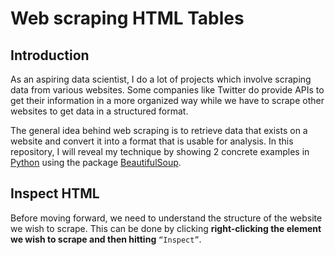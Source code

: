 # Web scraping HTML Tables

## Introduction
As an aspiring data scientist, I do a lot of projects which involve scraping data from various websites. Some companies like Twitter do provide APIs to get their information in a more organized way while we have to scrape other websites to get data in a structured format.

The general idea behind web scraping is to retrieve data that exists on a website and convert it into a format that is usable for analysis. In this repository, I will reveal my technique by showing 2 concrete examples in <ins>Python</ins> using the package [BeautifulSoup](https://www.crummy.com/software/BeautifulSoup/bs4/doc/). 

## Inspect HTML
Before moving forward, we need to understand the structure of the website we wish to scrape. This can be done by clicking **right-clicking the element we wish to scrape and then hitting** `“Inspect”`.
